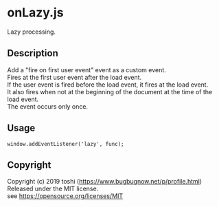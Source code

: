 ﻿onLazy.js
=========

Lazy processing.



## Description
Add a "fire on first user event" event as a custom event.  
Fires at the first user event after the load event.  
If the user event is fired before the load event, it fires at the load event.  
It also fires when not at the beginning of the document at the time of the load event.  
The event occurs only once.


## Usage

	window.addEventListener('lazy', func);


## Copyright
Copyright (c) 2019 toshi (https://www.bugbugnow.net/p/profile.html)  
Released under the MIT license.  
see https://opensource.org/licenses/MIT
